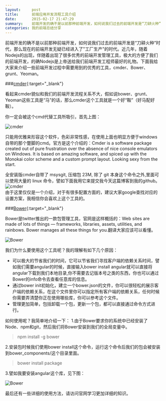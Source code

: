 ```yaml
---
layout:     post
title:      前端应用开发流程工具介绍
date:       2015-02-17 21:47:29
summary:    前端开发的确不是以前那种前端开发，如何说我们过去的前端开发是“刀耕火种”时代，那么现在的前端开发无疑已经进入了"工厂生产"的时代。近几年，随着Nodejs的出现，伴随着出现了很多优秀的前端开发管理工具，极大的方便了我们的前端开发，的确Nodejs是上帝送给我们前端开发工程师最好的礼物。下面我给大家来介绍一些前端开发过程中需要用到的优秀的工具，cmder、Bower、grunt、Yeoman。
categories: 我的前端总结分享 
---
```

前端开发的确不是以前那种前端开发，如何说我们过去的前端开发是“刀耕火种”时代，那么现在的前端开发无疑已经进入了"工厂生产"的时代。近几年，随着Nodejs的出现，伴随着出现了很多优秀的前端开发管理工具，极大的方便了我们的前端开发，的确Nodejs是上帝送给我们前端开发工程师最好的礼物。下面我给大家来介绍一些前端开发过程中需要用到的优秀的工具，cmder、Bower、grunt、Yeoman。

###[cmder](http://bliker.github.io/cmder/){:target="_blank"}

看起来cmder貌似和我们的前端开发流程关系不大，假如说bower、grunt、Yeoman这些工具是“马”的话，那么cmder这个工具就是一个好“鞍”（好马配好鞍）。

你一定会被这个cmd代替工具所吸引，首先上图：

![cmder](http://tw93.github.io/images/main.jpg)

只能用优雅来形容这个软件，色彩非常性感，在使用上面也明显方便于windows自带的那个蹩脚的cmd。官方是这个介绍的：Cmder is a software package created out of pure frustration over the absence of nice console emulators on Windows. It is based on amazing software, and spiced up with the Monokai color scheme and a custom prompt layout. Looking sexy from the start.  

全安装版cmder自带了 msysgit, 压缩包 23M, 除了 git 本身这个命令之外,里面可以使用大量的 linux 命令，譬如下面我用它来提交我今天这篇博客到我的github。
![cmder](http://tw93.github.io/images/cmder1.jpg)  
由于这里仅仅是一个介绍，对于有很多配置方面的，建议大家google查找对应的设置方案，我相信你会喜欢上这个工具的。

###[Bower](http://bower.io/){:target="_blank"}

Bower是twitter推出的一款包管理工具，官网是这样概括的：Web sites are made of lots of things — frameworks, libraries, assets, utilities, and rainbows. Bower manages all these things for you.翻译大家应该可以看懂。

![Bower](http://tw93.github.io/images/bower1.jpg)

我们为什么要使用这个工具呢？我的理解有如下几个原因：

 - 可以极大的节省我们的时间，它可以节省我们寻找客户端的依赖关系时间，譬如我们需要angular的时候，直接输入bower install angular就可以直接将angular下载到我们本地目录,你不需要去记版本号之类的东西，你也可以通过Bower的info命令去查看任意库的信息。
 - 通过bower init初始化，建立一个bower.json的文件，你可以很轻松的展示客户端的依赖关系，在这个文件里你可以指定所有客户端的依赖关系，任何时候你需要弄清楚你正在使用哪些库，你可以参考这个文件。
 - 管理更加简单，包括卸载一个包，更新一个包，都可以直接通过命令方式进行。 




如何使用呢？我简单地介绍一下：
 1.由于Bower要求你的系统中已经安装了Node、npm和git，然后我们将Bower安装到我们的全局变量中。

<blockquote>npm install -g bower</blockquote>

 2.安装包时候我们使用bower install这个命令，运行这个命令后我们的包会被安装到bower_components/这个目录里面。  

<blockquote>bower install package </blockquote>

 3.譬如我要安装angular这个库，见下图：
 
![Bower](http://tw93.github.io/images/angular1.jpg)

最后还有一些详细的使用方法，请访问官网学习更加详细的知识。